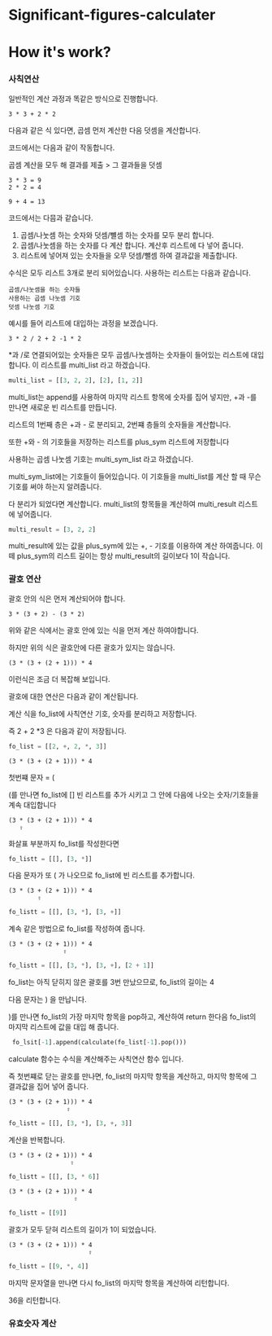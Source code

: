 # Significant-figures-calculater

# How it's work? #



### 사칙연산 ###

일반적인 계산 과정과 똑같은 방식으로 진행합니다.
```
3 * 3 + 2 * 2
```
다음과 같은 식 있다면, 곱셈 먼저 계산한 다음 덧셈을 계산합니다.

코드에서는 다음과 같이 작동합니다.

곱셈 계산을 모두 해 결과를 제출 > 그 결과들을 덧셈

```
3 * 3 = 9
2 * 2 = 4

9 + 4 = 13
```

코드에서는 다믐과 같습니다.

1. 곱셈/나눗셈 하는 숫자와 덧셈/뺼셈 하는 숫자를 모두 분리 합니다.
2. 곱셈/나눗셈을 하는 숫자를 다 계산 합니다. 계산후 리스트에 다 넣어 줍니다.
3. 리스트에 넣어져 있는 숫자들을 오무 덧셈/뺄셈 하여 결과값을 제출합니다.


수식은 모두 리스트 3개로 분리 되어있습니다.
사용하는 리스트는 다음과 같습니다.

```
곱셈/나눗셈을 하는 숫자들
사용하는 곱셈 나눗셈 기호
덧셈 나눗셈 기호
```

예시를 들어 리스트에 대입하는 과정을 보겠습니다.

```
3 * 2 / 2 + 2 -1 * 2
```

 \*과 /로 연결되어있는 숫자들은 모두 곱셈/나눗셈하는 숫자들이 들어있는 리스트에 대입합니다.
 이 리스트를 multi_list 라고 하겠습니다.
 
 ``` python
 multi_list = [[3, 2, 2], [2], [1, 2]]
 ```
 
 multi_list는 append를 사용하여 마지막 리스트 항목에 숫자를 집어 넣지만, +과 -를 만나면 새로운 빈 리스트를 만듭니다.
 
 리스트의 1번째 층은 +과 - 로 분리되고, 2번쨰 층들의 숫자들을 계산합니다.
 
 또한 +와 - 의 기호들을 저장하는 리스트를 plus_sym 리스트에 저장합니다
 
 
 사용하는 곱셈 나눗셈 기호는 multi_sym_list 라고 하겠습니다.
 
 multi_sym_list에는 기호들이 들어있습니다. 이 기호들을 multi_list를 계산 할 때 무슨 기호를 써야 하는지 알려줍니다.
 
 
 
 다 분리가 되었다면 계산합니다. multi_list의 항목들을 계산하여 multi_result 리스트에 넣어줍니다.
 
 ``` python
 multi_result = [3, 2, 2]
 ```

multi_result에 있는 값을 plus_sym에 있는 +, - 기호를 이용하여 계산 하여줍니다.
이떼 plus_sym의 리스트 길이는 항상 multi_result의 길이보다 1이 작습니다.



### 괄호 연산 ###

괄호 안의 식은 먼저 계산되어야 합니다.
```
3 * (3 + 2) - (3 * 2)
```

위와 같은 식에서는 괄호 안에 있는 식을 먼저 계산 하여야합니다.

하지만 위의 식은 괄호안에 다른 괄호가 있지는 않습니다.

```
(3 * (3 + (2 + 1))) * 4
```

이런식은 조금 더 복잡해 보입니다.

괄호에 대한 연산은 다음과 같이 계산됩니다.


계산 식을 fo_list에 사칙연산 기호, 숫자를 분리하고 저장합니다.

즉 2 + 2 \*3 은 다음과 같이 저장됩니다.

```python
fo_list = [[2, +, 2, *, 3]]
```




```
(3 * (3 + (2 + 1))) * 4
```
첫번쨰 문자 = (

(를 만나면 fo_list에 [] 빈 리스트를 추가 시키고 그 안에 다음에 나오는 숫자/기호들을 계속 대입합니다

```
(3 * (3 + (2 + 1))) * 4
   ⇧
```

화살표 부분까지 fo_list를 작성한다면

``` python
fo_listt = [[], [3, *]]
```

다음 문자가 또 ( 가 나오므로 fo_list에 빈 리스트를 추가합니다.

```
(3 * (3 + (2 + 1))) * 4
        ⇧
```
``` python
fo_listt = [[], [3, *], [3, +]]
```

계속 같은 방법으로 fo_list를 작성하여 줍니다.

```
(3 * (3 + (2 + 1))) * 4
               ⇧
```
``` python
fo_listt = [[], [3, *], [3, +], [2 + 1]]
```
fo_list는 아직 닫히지 않은 괄호를 3번 만났으므로, fo_list의 길이는 4


다음 문자는 ) 을 만납니다.

)를 만나면 fo_list의 가장 마지막 항목을 pop하고, 계산하여 return 한다음 fo_list의 마지막 리스트에 값을 대입 해 줍니다.

``` python
 fo_lsit[-1].append(calculate(fo_list[-1].pop()))
```

calculate 함수는 수식을 계산해주는 사칙연산 함수 입니다.


즉 첫번쨰로 닫는 괄호를 만나면, fo_list의 마지막 항목을 계산하고, 마지막 항목에 그 결과값을 집어 넣어 줍니다.
```
(3 * (3 + (2 + 1))) * 4
                ⇧
```
``` python
fo_listt = [[], [3, *], [3, +, 3]]
```

계산을 반복합니다.
```
(3 * (3 + (2 + 1))) * 4
                 ⇧
```
``` python
fo_listt = [[], [3, * 6]]
```
```
(3 * (3 + (2 + 1))) * 4
                  ⇧
```
``` python
fo_listt = [[9]]
```

괄호가 모두 닫혀 리스트의 길이가 1이 되었습니다.

```
(3 * (3 + (2 + 1))) * 4
                      ⇧
```
``` python
fo_listt = [[9, *, 4]]
```
마지막 문자열을 만나면 다시 fo_list의 마지막 항목을 계산하여 리턴합니다.

36을 리턴합니다.


### 유효숫자 계산 ###
